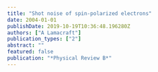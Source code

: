 ```yaml
---
title: "Shot noise of spin-polarized electrons"
date: 2004-01-01
publishDate: 2019-10-19T10:36:48.196280Z
authors: ["A Lamacraft"]
publication_types: ["2"]
abstract: ""
featured: false
publication: "*Physical Review B*"
---
```


